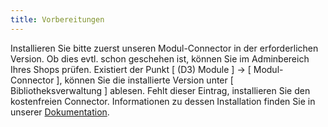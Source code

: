 ```yaml
---
title: Vorbereitungen
---
```


Installieren Sie bitte zuerst unseren Modul-Connector in der erforderlichen Version.
Ob dies evtl. schon geschehen ist, können Sie im Adminbereich Ihres Shops prüfen. Existiert der Punkt [ (D3) Module ] -> [ Modul-Connector ], können Sie die installierte Version unter [ Bibliotheksverwaltung ] ablesen. Fehlt dieser Eintrag, installieren Sie den kostenfreien Connector. 
Informationen zu dessen Installation finden Sie in unserer [Dokumentation](https://docs.oxidmodule.com/).